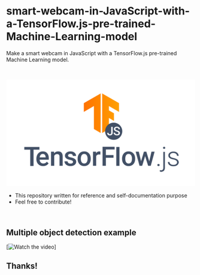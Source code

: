 # smart-webcam-in-JavaScript-with-a-TensorFlow.js-pre-trained-Machine-Learning-model
Make a smart webcam in JavaScript with a TensorFlow.js pre-trained Machine Learning model.

<br>

![img](tensorflow-js.png)

* This repository written for reference and self-documentation purpose
* Feel free to contribute!

<br>

## Multiple object detection example

[![Watch the video](https://imgur.com/EyZZKAA)]

## Thanks!
